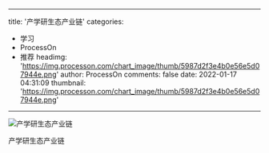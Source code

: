 
---
title: '产学研生态产业链'
categories: 
 - 学习
 - ProcessOn
 - 推荐
headimg: 'https://img.processon.com/chart_image/thumb/5987d2f3e4b0e56e5d07944e.png'
author: ProcessOn
comments: false
date: 2022-01-17 04:31:09
thumbnail: 'https://img.processon.com/chart_image/thumb/5987d2f3e4b0e56e5d07944e.png'
---

<div>   
<img class="thumb" alt="产学研生态产业链" src="https://img.processon.com/chart_image/thumb/5987d2f3e4b0e56e5d07944e.png" referrerpolicy="no-referrer">
<p>产学研生态产业链</p>  
</div>
            